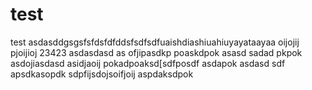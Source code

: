# test
test
asdasddgsgsfsfdsfdfddsfsdfsdfuaishdiashiuahiuyayataayaa
oijojij
pjoijioj
23423
asdasdasd
as
ofjipasdkp
poaskdpok
asasd
sadad
pkpok
asdojiasdasd
asidjaoij
pokadpoaksd[sdfposdf
asdapok
asdasd
sdf
apsdkasopdk
sdpfijsdojsoifjoij
aspdaksdpok
